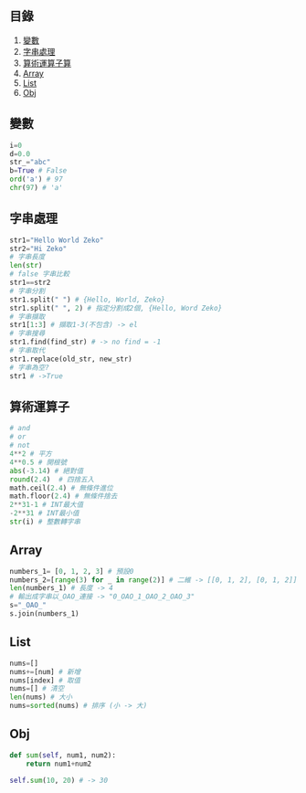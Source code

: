 ## 目錄
1. [變數](#變數)
2. [字串處理](#字串處理)
3. [算術運算子算](#算術運算子)
4. [Array](#Array)
5. [List](#List)
6. [Obj](#Obj)

## 變數
```python
i=0
d=0.0
str_="abc"
b=True # False
ord('a') # 97
chr(97) # 'a'
```

## 字串處理
```python
str1="Hello World Zeko"
str2="Hi Zeko"
# 字串長度
len(str)
# false 字串比較
str1==str2
# 字串分割
str1.split(" ") # {Hello, World, Zeko}
str1.split(" ", 2) # 指定分割成2個, {Hello, Word Zeko}
# 字串擷取
str1[1:3] # 擷取1-3(不包含) -> el
# 字串搜尋
str1.find(find_str) # -> no find = -1
# 字串取代
str1.replace(old_str, new_str)
# 字串為空?
str1 # ->True
```

## 算術運算子
```python
# and
# or
# not
4**2 # 平方
4**0.5 # 開根號
abs(-3.14) # 絕對值
round(2.4)	# 四捨五入
math.ceil(2.4) # 無條件進位
math.floor(2.4) # 無條件捨去
2**31-1 # INT最大值
-2**31 # INT最小值
str(i) # 整數轉字串
```

## Array
```python
numbers_1= [0, 1, 2, 3] # 預設0
numbers_2=[range(3) for _ in range(2)] # 二維 -> [[0, 1, 2], [0, 1, 2]]
len(numbers_1) # 長度 -> 4
# 輸出成字串以_OAO_連接 -> "0_OAO_1_OAO_2_OAO_3"
s="_OAO_"
s.join(numbers_1)
```

## List
```python
nums=[]
nums+=[num] # 新增
nums[index] # 取值
nums=[] # 清空
len(nums) # 大小	
nums=sorted(nums) # 排序 (小 -> 大)
```

## Obj
```python
def sum(self, num1, num2):
    return num1+num2

self.sum(10, 20) # -> 30
```